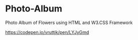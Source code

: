 # Photo-Album
Photo Album of Flowers using HTML and W3.CSS Framework

https://codepen.io/vruttik/pen/LYJyGmd


